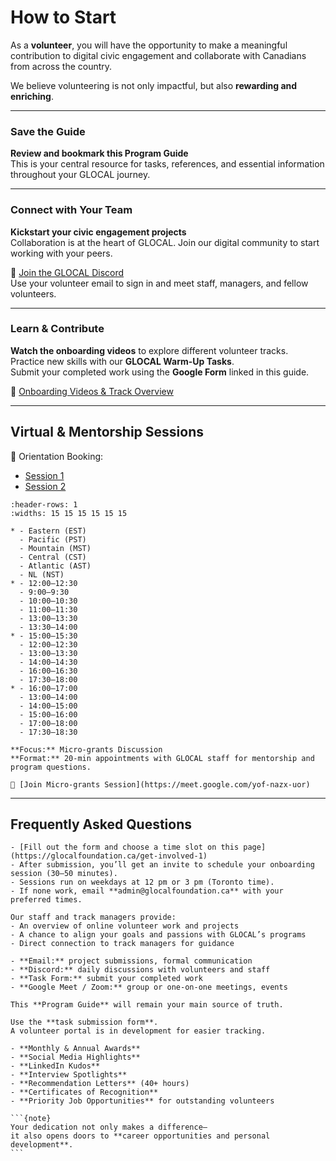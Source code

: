 # How to Start

As a **volunteer**, you will have the opportunity to make a meaningful contribution to digital civic engagement and collaborate with Canadians from across the country.  

We believe volunteering is not only impactful, but also **rewarding and enriching**.

---

### Save the Guide
**Review and bookmark this Program Guide**  
This is your central resource for tasks, references, and essential information throughout your GLOCAL journey.  

---

### Connect with Your Team
**Kickstart your civic engagement projects**  
Collaboration is at the heart of GLOCAL. Join our digital community to start working with your peers.  

🔗 [Join the GLOCAL Discord](https://discord.gg/SWTY3mnFCy)  
Use your volunteer email to sign in and meet staff, managers, and fellow volunteers.

---

### Learn & Contribute
**Watch the onboarding videos** to explore different volunteer tracks.  
Practice new skills with our **GLOCAL Warm-Up Tasks**.  
Submit your completed work using the **Google Form** linked in this guide.  

🔗 [Onboarding Videos & Track Overview](getting-started/track-overviews.md)


---

## Virtual & Mentorship Sessions

🔗 Orientation Booking:  
- [Session 1](https://glocalfoundation.ca/get-involved-1/ola/services/online-volunteering-interviews)  
- [Session 2](https://glocalfoundation.ca/get-involved-1/ola/services/online-volunteering-orientation-session)  


```{list-table} Time Options by Time Zone
:header-rows: 1
:widths: 15 15 15 15 15 15

* - Eastern (EST)
  - Pacific (PST)
  - Mountain (MST)
  - Central (CST)
  - Atlantic (AST)
  - NL (NST)
* - 12:00–12:30
  - 9:00–9:30
  - 10:00–10:30
  - 11:00–11:30
  - 13:00–13:30
  - 13:30–14:00
* - 15:00–15:30
  - 12:00–12:30
  - 13:00–13:30
  - 14:00–14:30
  - 16:00–16:30
  - 17:30–18:00
* - 16:00–17:00
  - 13:00–14:00
  - 14:00–15:00
  - 15:00–16:00
  - 17:00–18:00
  - 17:30–18:30
```


```{dropdown} Drop-In Sessions
**Focus:** Micro-grants Discussion  
**Format:** 20-min appointments with GLOCAL staff for mentorship and program questions.  

🔗 [Join Micro-grants Session](https://meet.google.com/yof-nazx-uor)
```

---

## Frequently Asked Questions

```{dropdown} How do I apply?
- [Fill out the form and choose a time slot on this page](https://glocalfoundation.ca/get-involved-1)
- After submission, you’ll get an invite to schedule your onboarding session (30–50 minutes).  
- Sessions run on weekdays at 12 pm or 3 pm (Toronto time).  
- If none work, email **admin@glocalfoundation.ca** with your preferred times.
```

```{dropdown} What happens during onboarding sessions?
Our staff and track managers provide:  
- An overview of online volunteer work and projects  
- A chance to align your goals and passions with GLOCAL’s programs  
- Direct connection to track managers for guidance
```

```{dropdown} Main communication channels
- **Email:** project submissions, formal communication  
- **Discord:** daily discussions with volunteers and staff  
- **Task Form:** submit your completed work  
- **Google Meet / Zoom:** group or one-on-one meetings, events
```

```{dropdown} Where can I find important forms?
This **Program Guide** will remain your main source of truth.
```

```{dropdown} How are hours tracked?
Use the **task submission form**.  
A volunteer portal is in development for easier tracking.
```

````{dropdown} Recognition and opportunities
- **Monthly & Annual Awards**  
- **Social Media Highlights**  
- **LinkedIn Kudos**  
- **Interview Spotlights**  
- **Recommendation Letters** (40+ hours)  
- **Certificates of Recognition**  
- **Priority Job Opportunities** for outstanding volunteers  

```{note}
Your dedication not only makes a difference—  
it also opens doors to **career opportunities and personal development**.
```
